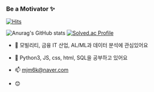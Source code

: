 ### Be a Motivator ✨

[![Hits](https://hits.seeyoufarm.com/api/count/incr/badge.svg?url=https%3A%2F%2Fgithub.com%2Fsongminj&count_bg=%2387C1D5&title_bg=%230115BF&icon=&icon_color=%23E7E7E7&title=hits&edge_flat=false)](https://hits.seeyoufarm.com)


![Anurag's GitHub stats](https://github-readme-stats.vercel.app/api?username=songminj&show_icons=true&theme=radical)
[![Solved.ac Profile](http://mazassumnida.wtf/api/v2/generate_badge?boj=mjm6k)](https://solved.ac/mjm6k/)




- 🔭 모빌리티, 금융 IT 산업, AL/ML과 데이터 분석에 관심있어요
- 🌱 Python3, JS, css, html, SQL을 공부하고 있어요
- 📫 mjm6k@naver.com

- 😊 

